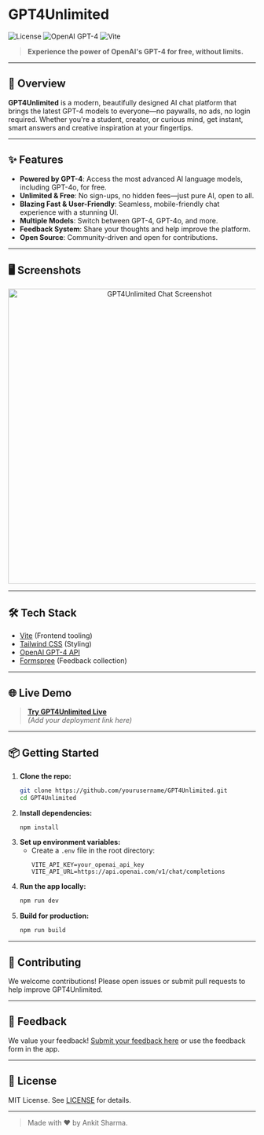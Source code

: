 # GPT4Unlimited

![License](https://img.shields.io/badge/license-MIT-blue.svg)
![OpenAI GPT-4](https://img.shields.io/badge/Powered%20by-GPT--4-blueviolet)
![Vite](https://img.shields.io/badge/Built%20with-Vite-646cff)

> **Experience the power of OpenAI's GPT-4 for free, without limits.**

---

## 🚀 Overview
**GPT4Unlimited** is a modern, beautifully designed AI chat platform that brings the latest GPT-4 models to everyone—no paywalls, no ads, no login required. Whether you're a student, creator, or curious mind, get instant, smart answers and creative inspiration at your fingertips.

---

## ✨ Features
- **Powered by GPT-4**: Access the most advanced AI language models, including GPT-4o, for free.
- **Unlimited & Free**: No sign-ups, no hidden fees—just pure AI, open to all.
- **Blazing Fast & User-Friendly**: Seamless, mobile-friendly chat experience with a stunning UI.
- **Multiple Models**: Switch between GPT-4, GPT-4o, and more.
- **Feedback System**: Share your thoughts and help improve the platform.
- **Open Source**: Community-driven and open for contributions.

---

## 🖥️ Screenshots
<!-- Add screenshots of your app here -->
<p align="center">
  <img src="./screenshots/demo1.png" alt="GPT4Unlimited Chat Screenshot" width="600"/>
</p>

---

## 🛠️ Tech Stack
- [Vite](https://vitejs.dev/) (Frontend tooling)
- [Tailwind CSS](https://tailwindcss.com/) (Styling)
- [OpenAI GPT-4 API](https://platform.openai.com/docs/models/gpt-4)
- [Formspree](https://formspree.io/) (Feedback collection)

---

## 🌐 Live Demo
> **[Try GPT4Unlimited Live](https://gpt-4-unlimited.vercel.app/)**  
*(Add your deployment link here)*

---

## 📦 Getting Started

1. **Clone the repo:**
   ```bash
   git clone https://github.com/yourusername/GPT4Unlimited.git
   cd GPT4Unlimited
   ```
2. **Install dependencies:**
   ```bash
   npm install
   ```
3. **Set up environment variables:**
   - Create a `.env` file in the root directory:
     ```env
     VITE_API_KEY=your_openai_api_key
     VITE_API_URL=https://api.openai.com/v1/chat/completions
     ```
4. **Run the app locally:**
   ```bash
   npm run dev
   ```
5. **Build for production:**
   ```bash
   npm run build
   ```

---

## 🤝 Contributing
We welcome contributions! Please open issues or submit pull requests to help improve GPT4Unlimited.

---

## 📝 Feedback
We value your feedback! [Submit your feedback here](https://formspree.io/f/xkgrypzw) or use the feedback form in the app.

---

## 📄 License
MIT License. See [LICENSE](LICENSE) for details.

---

 
 

> Made with ❤️ by Ankit Sharma. 
